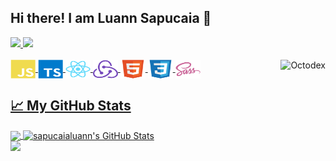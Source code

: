 ## Hi there! I am Luann Sapucaia 👋

<div>
  <a href="https://github.com/sapucaialuann">
  <img height="180em" src="https://github-readme-stats.vercel.app/api?username=sapucaialuann&show_icons=true&theme=light&include_all_commits=true&count_private=true"/>
  <img height="180em" src="https://github-readme-stats.vercel.app/api/top-langs/?username=sapucaialuann&layout=compact&langs_count=7&theme=light"/>
</div>
  
<div style="display: inline_block"><br>
  <img align="center" alt="Luann-Js" height="30" width="40" src="https://raw.githubusercontent.com/devicons/devicon/master/icons/javascript/javascript-plain.svg">
  <img align="center" alt="Luann-Ts" height="30" width="40" src="https://raw.githubusercontent.com/devicons/devicon/master/icons/typescript/typescript-plain.svg">
  <img align="center" alt="Luann-React" height="30" width="40" src="https://raw.githubusercontent.com/devicons/devicon/master/icons/react/react-original.svg">
  <img align="center" alt="Luann-Redux" height="30" width="40" src="https://github.com/devicons/devicon/blob/master/icons/redux/redux-original.svg">
  <img align="center" alt="Luann-HTML" height="30" width="40" src="https://raw.githubusercontent.com/devicons/devicon/master/icons/html5/html5-original.svg">
  <img align="center" alt="Luann-CSS" height="30" width="40" src="https://raw.githubusercontent.com/devicons/devicon/master/icons/css3/css3-original.svg">
  <img align="center" alt="Luann-Sass" height="30" width="40" src="https://github.com/devicons/devicon/blob/master/icons/sass/sass-original.svg">
  <img align="right" alt="Octodex" src="https://octodex.github.com/images/baracktocat.jpg" height="150">
</div>
  
## &#x1f4c8; My GitHub Stats

<a href="https://github.com/sapucaialuann/sapucaialuann">
  <img align="center" src="https://github-readme-stats.vercel.app/api/top-langs/?username=sapucaialuann&hide=java,html&title_color=000000&text_color=000000" />
</a>

<a href="https://github.com/sapucaialuann/sapucaialuann">
  <img align="center" src="https://github-readme-stats.vercel.app/api?username=sapucaialuann&show_icons=true&line_height=27&count_private=true&title_color=000000&text_color=000000&icon_color=FAC051" alt="sapucaialuann's GitHub Stats" />
</a>
  
<div>
  <a href="https://www.linkedin.com/in/sapucaialuann/" target="_blank"><img src="https://img.shields.io/badge/-LinkedIn-%230077B5?style=for-the-badge&logo=linkedin&logoColor=white" target="_blank"></a>
</div>
